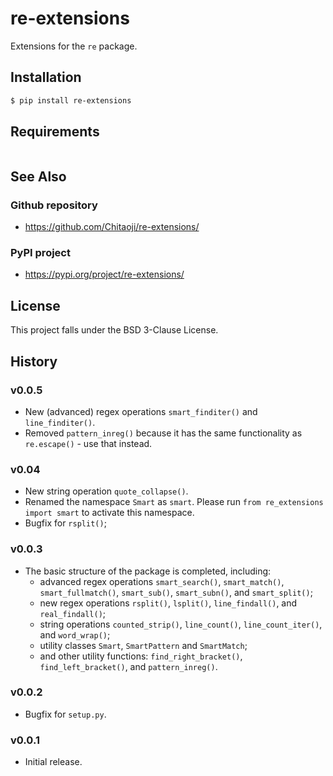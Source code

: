 # re-extensions
Extensions for the `re` package.

## Installation
```sh
$ pip install re-extensions
```

## Requirements
```txt

```

## See Also
### Github repository
* https://github.com/Chitaoji/re-extensions/

### PyPI project
* https://pypi.org/project/re-extensions/

## License
This project falls under the BSD 3-Clause License.

## History
### v0.0.5
* New (advanced) regex operations `smart_finditer()` and `line_finditer()`.
* Removed `pattern_inreg()` because it has the same functionality as `re.escape()` - use that instead.

### v0.04
* New string operation `quote_collapse()`.
* Renamed the namespace `Smart` as `smart`. Please run `from re_extensions import smart` to activate this namespace.
* Bugfix for `rsplit()`;

### v0.0.3
* The basic structure of the package is completed, including:
  * advanced regex operations `smart_search()`, `smart_match()`, `smart_fullmatch()`, `smart_sub()`, `smart_subn()`, and `smart_split()`;
  * new regex operations `rsplit()`, `lsplit()`, `line_findall()`, and `real_findall()`;
  * string operations `counted_strip()`, `line_count()`, `line_count_iter()`, and `word_wrap()`;
  * utility classes `Smart`, `SmartPattern` and `SmartMatch`;
  * and other utility functions: `find_right_bracket()`, `find_left_bracket()`, and `pattern_inreg()`.

### v0.0.2
* Bugfix for `setup.py`.

### v0.0.1
* Initial release.